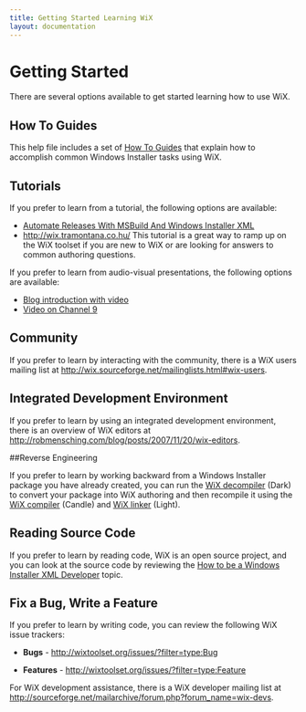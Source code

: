 ```yaml
---
title: Getting Started Learning WiX
layout: documentation
---
```

# Getting Started

There are several options available to get started learning how to use WiX.

## How To Guides

This help file includes a set of [How To Guides](~/howtos/index.html) that explain how to accomplish common Windows Installer tasks using WiX.

## Tutorials

If you prefer to learn from a tutorial, the following options are available:

* <a href='http://msdn.microsoft.com/en-us/magazine/cc163456.aspx' target='_blank'>Automate Releases With MSBuild And Windows Installer XML</a>
* <a href='http://wix.tramontana.co.hu/' target='_blank'>http://wix.tramontana.co.hu/</a> This tutorial is a great way to ramp up on the WiX toolset if you are new to WiX or are looking for answers to common authoring questions.

If you prefer to learn from audio-visual presentations, the following options are available:

* <a href='http://blogs.msdn.com/b/robmen/archive/2004/09/23/233684.aspx' target='_blank'>Blog introduction with video</a>
* <a href='http://channel9.msdn.com/Blogs/scobleizer/Wix-team-The-most-used-piece-of-software-at-Microsoft-and-its-open-source' target='_blank'>Video on Channel 9</a>

## Community

If you prefer to learn by interacting with the community, there is a WiX users 
mailing list at <a href="http://wix.sourceforge.net/mailinglists.html#wix-users" 
target="_blank">http://wix.sourceforge.net/mailinglists.html#wix-users</a>.

## Integrated Development Environment

If you prefer to learn by using an integrated development environment, there is 
an overview of WiX editors at
<a href="http://robmensching.com/blog/posts/2007/11/20/wix-editors" target="_blank">http://robmensching.com/blog/posts/2007/11/20/wix-editors</a>.

##Reverse Engineering

If you prefer to learn by working backward from a Windows Installer package you have already created, you can run the [WiX decompiler](~/overview/alltools.html) \(Dark\) to convert your package into WiX authoring and then recompile it using the [WiX compiler](~/overview/candle.html) \(Candle\) and [WiX linker](~/overview/light.html) \(Light\).

## Reading Source Code

If you prefer to learn by reading code, WiX is an open source project, and you can look at the source code by reviewing the [How to be a Windows Installer XML Developer](~/wixdev/wixdev_getting_started.html) topic.

## Fix a Bug, Write a Feature

If you prefer to learn by writing code, you can review the following WiX issue trackers:

* <b>Bugs</b> - <a href='http://wixtoolset.org/issues/?filter=type:Bug' target='_blank'>http://wixtoolset.org/issues/?filter=type:Bug</a>

* <b>Features</b> - <a href='http://wixtoolset.org/issues/?filter=type:Feature' target='_blank'>http://wixtoolset.org/issues/?filter=type:Feature</a>

For WiX development assistance, there is a WiX developer mailing list at <a href='http://sourceforge.net/mailarchive/forum.php?forum_name=wix-devs' target='_blank'>http://sourceforge.net/mailarchive/forum.php?forum_name=wix-devs</a>.
